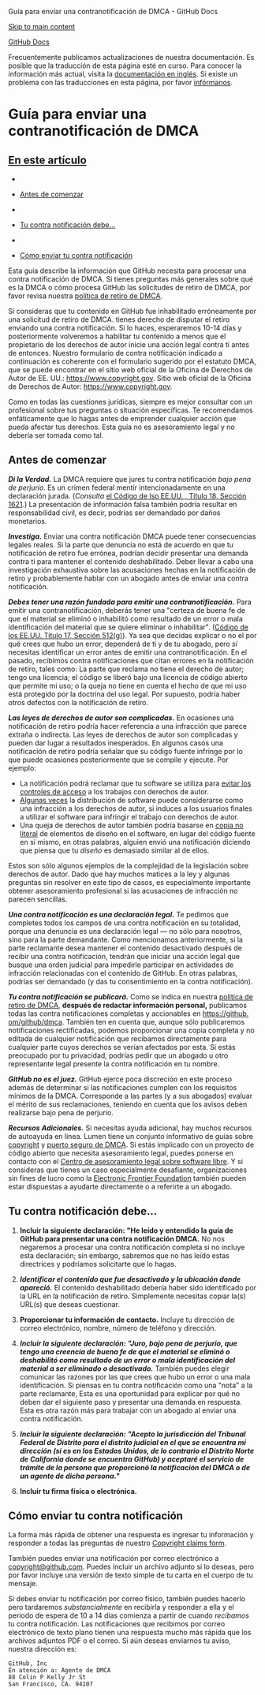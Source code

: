 Guía para enviar una contranotificación de DMCA - GitHub Docs

[Skip to main content](#main-content)

[](/es)[GitHub Docs](/es)

Frecuentemente publicamos actualizaciones de nuestra documentación. Es posible que la traducción de esta página esté en curso. Para conocer la información más actual, visita la [documentación en inglés](/en). Si existe un problema con las traducciones en esta página, por favor [infórmanos](https://github.com/contact?form[subject]=translation%20issue%20on%20docs.github.com&form[comments]=).

Guía para enviar una contranotificación de DMCA
==========

[En este artículo](/site-policy/content-removal-policies/guide-to-submitting-a-dmca-counter-notice#in-this-article)
----------

*
* [Antes de comenzar](#before-you-start)

*
* [Tu contra notificación debe...](#your-counter-notice-must)

*
* [Cómo enviar tu contra notificación](#how-to-submit-your-counter-notice)

Esta guía describe la información que GitHub necesita para procesar una contra notificación de DMCA. Si tienes preguntas más generales sobre qué es la DMCA o cómo procesa GitHub las solicitudes de retiro de DMCA, por favor revisa nuestra [política de retiro de DMCA](/es/articles/dmca-takedown-policy).

Si consideras que tu contenido en GitHub fue inhabilitado erróneamente por una solicitud de retiro de DMCA. tienes derecho de disputar el retiro enviando una contra notificación. Si lo haces, esperaremos 10-14 días y posteriormente volveremos a habilitar tu contenido a menos que el propietario de los derechos de autor inicie una acción legal contra ti antes de entonces. Nuestro formulario de contra notificación indicado a continuación es coherente con el formulario sugerido por el estatuto DMCA, que se puede encontrar en el sitio web oficial de la Oficina de Derechos de Autor de EE. UU.: <https://www.copyright.gov>. Sitio web oficial de la Oficina de Derechos de Autor: <https://www.copyright.gov>.

Como en todas las cuestiones jurídicas, siempre es mejor consultar con un profesional sobre tus preguntas o situación específicas. Te recomendamos enfáticamente que lo hagas antes de emprender cualquier acción que pueda afectar tus derechos. Esta guía no es asesoramiento legal y no debería ser tomada como tal.

[](#before-you-start)Antes de comenzar
----------

***Di la Verdad.*** La DMCA requiere que jures tu contra notificación *bajo pena de perjurio*. Es un crimen federal mentir intencionadamente en una declaración jurada. (*Consulta* [el Código de lso EE.UU. , Título 18, Sección 1621](https://www.gpo.gov/fdsys/pkg/USCODE-2011-title18/html/USCODE-2011-title18-partI-chap79-sec1621.htm).) La presentación de información falsa también podría resultar en responsabilidad civil, es decir, podrías ser demandado por daños monetarios.

***Investiga.*** Enviar una contra notificación DMCA puede tener consecuencias legales reales. Si la parte que denuncia no está de acuerdo en que tu notificación de retiro fue errónea, podrían decidir presentar una demanda contra ti para mantener el contenido deshabilitado. Deber llevar a cabo una investigación exhaustiva sobre las acusaciones hechas en la notificación de retiro y probablemente hablar con un abogado antes de enviar una contra notificación.

***Debes tener una razón fundada para emitir una contranotificación.*** Para emitir una contranotificación, deberás tener una "certeza de buena fe de que el material se eliminó o inhabilitó como resultado de un error o mala identificación del material que se quiere eliminar o inhabilitar". ([Código de los EE.UU. Título 17, Sección 512(g)](https://www.copyright.gov/title17/92chap5.html#512)). Ya sea que decidas explicar o no el por qué crees que hubo un error, dependerá de ti y de tu abogado, pero *sí* necesitas identificar un error antes de emitir una contranotificación. En el pasado, recibimos contra notificaciones que citan errores en la notificación de retiro, tales como: La parte que reclama no tiene el derecho de autor; tengo una licencia; el código se liberó bajo una licencia de código abierto que permite mi uso; o la queja no tiene en cuenta el hecho de que mi uso está protegido por la doctrina del uso legal. Por supuesto, podría haber otros defectos con la notificación de retiro.

***Las leyes de derechos de autor son complicadas.*** En ocasiones una notificación de retiro podría hacer referencia a una infracción que parece extraña o indirecta. Las leyes de derechos de autor son complicadas y pueden dar lugar a resultados inesperados. En algunos casos una notificación de retiro podría señalar que su código fuente infringe por lo que puede ocasiones posteriormente que se compile y ejecute. Por ejemplo:

* La notificación podrá reclamar que tu software se utiliza para [evitar los controles de acceso](https://www.copyright.gov/title17/92chap12.html) a los trabajos con derechos de autor.
* [Algunas veces](https://www.copyright.gov/docs/mgm/) la distribución de software puede considerarse como una infracción a los derechos de autor, si induces a los usuarios finales a utilizar el software para infringir el trabajo con derechos de autor.
* Una queja de derechos de autor también podría basarse en [copia no literal](https://en.wikipedia.org/wiki/Substantial_similarity) de elementos de diseño en el software, en lugar del código fuente en sí mismo, en otras palabras, alguien envió una notificación diciendo que piensa que tu *diseño* es demasiado similar al de ellos.

Estos son sólo algunos ejemplos de la complejidad de la legislación sobre derechos de autor. Dado que hay muchos matices a la ley y algunas preguntas sin resolver en este tipo de casos, es especialmente importante obtener asesoramiento profesional si las acusaciones de infracción no parecen sencillas.

***Una contra notificación es una declaración legal.*** Te pedimos que completes todos los campos de una contra notificación en su totalidad, porque una denuncia es una declaración legal — no sólo para nosotros, sino para la parte demandante. Como mencionamos anteriormente, si la parte reclamante desea mantener el contenido desactivado después de recibir una contra notificación, tendrán que iniciar una acción legal que busque una orden judicial para impedirle participar en actividades de infracción relacionadas con el contenido de GitHub. En otras palabras, podrías ser demandado (y das tu consentimiento en la contra notificación).

***Tu contra notificación se publicará.*** Como se indica en nuestra [política de retiro de DMCA](/es/articles/dmca-takedown-policy#d-transparency), **después de redactar información personal,** publicamos todas las contra notificaciones completas y accionables en [https://github. om/github/dmca](https://github.com/github/dmca). También ten en cuenta que, aunque sólo publicaremos notificaciones rectificadas, podemos proporcionar una copia completa y no editada de cualquier notificación que recibamos directamente para cualquier parte cuyos derechos se verían afectados por esta. Si estás preocupado por tu privacidad, podrías pedir que un abogado u otro representante legal presente la contra notificación en tu nombre.

***GitHub no es el juez.*** GitHub ejerce poca discreción en este proceso además de determinar si las notificaciones cumplen con los requisitos mínimos de la DMCA. Corresponde a las partes (y a sus abogados) evaluar el mérito de sus reclamaciones, teniendo en cuenta que los avisos deben realizarse bajo pena de perjurio.

***Recursos Adicionales.*** Si necesitas ayuda adicional, hay muchos recursos de autoayuda en línea. Lumen tiene un conjunto informativo de guías sobre [copyright](https://www.lumendatabase.org/topics/5) y [puerto seguro de DMCA](https://www.lumendatabase.org/topics/14). Si estás implicado con un proyecto de código abierto que necesita asesoramiento legal, puedes ponerse en contacto con el [Centro de asesoramiento legal sobre software libre](https://www.softwarefreedom.org/about/contact/). Y si consideras que tienes un caso especialmente desafiante, organizaciones sin fines de lucro como la [Electronic Frontier Foundation](https://www.eff.org/pages/legal-assistance) también pueden estar dispuestas a ayudarte directamente o a referirte a un abogado.

[](#your-counter-notice-must)Tu contra notificación debe...
----------

1. **Incluir la siguiente declaración: "He leído y entendido la guía de GitHub para presentar una contra notificación DMCA.** No nos negaremos a procesar una contra notificación completa si no incluye esta declaración; sin embargo, sabremos que no has leído estas directrices y podríamos solicitarte que lo hagas.

2. ***Identificar el contenido que fue desactivado y la ubicación donde apareció.*** El contenido deshabilitado debería haber sido identificado por la URL en la notificación de retiro. Simplemente necesitas copiar la(s) URL(s) que deseas cuestionar.

3. **Proporcionar tu información de contacto.** Incluye tu dirección de correo electrónico, nombre, número de teléfono y dirección.

4. ***Incluir la siguiente declaración: "Juro, bajo pena de perjurio, que tengo una creencia de buena fe de que el material se eliminó o deshabilitó como resultado de un error o mala identificación del material a ser eliminado o desactivado.*** También puedes elegir comunicar las razones por las que crees que hubo un error o una mala identificación. Si piensas en tu contra notificación como una "nota" a la parte reclamante, Esta es una oportunidad para explicar por qué no deben dar el siguiente paso y presentar una demanda en respuesta. Esta es otra razón más para trabajar con un abogado al enviar una contra notificación.

5. ***Incluir la siguiente declaración: "Acepto la jurisdicción del Tribunal Federal de Distrito para el distrito judicial en el que se encuentra mi dirección (si es en los Estados Unidos, de lo contrario el Distrito Norte de California donde se encuentra GitHub) y aceptaré el servicio de trámite de la persona que proporcionó la notificación del DMCA o de un agente de dicha persona."***

6. **Incluir tu firma física o electrónica.**

[](#how-to-submit-your-counter-notice)Cómo enviar tu contra notificación
----------

La forma más rápida de obtener una respuesta es ingresar tu información y responder a todas las preguntas de nuestro [Copyright claims form](https://github.com/contact/dmca).

También puedes enviar una notificación por correo electrónico a [copyright@github.com](mailto:copyright@github.com). Puedes incluir un archivo adjunto si lo deseas, pero por favor incluye una versión de texto simple de tu carta en el cuerpo de tu mensaje.

Si debes enviar tu notificación por correo físico, también puedes hacerlo pero tardaremos *substancialmente* en recibirla y responder a ella y el periodo de espera de 10 a 14 días comienza a partir de cuando *recibamos* tu contra notificación. Las notificaciones que recibimos por correo electrónico de texto plano tienen una respuesta mucho más rápida que los archivos adjuntos PDF o el correo. Si aún deseas enviarnos tu aviso, nuestra dirección es:

```
GitHub, Inc
En atención a: Agente de DMCA
88 Colin P Kelly Jr St
San Francisco, CA. 94107

```
